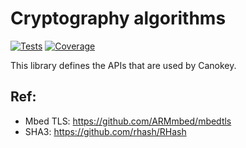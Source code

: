 # Cryptography algorithms

[![Tests](https://github.com/canokeys/canokey-crypto/workflows/tests/badge.svg?branch=master)](https://github.com/canokeys/canokey-crypto/actions?query=branch%3Amaster)
[![Coverage](https://coveralls.io/repos/github/canokeys/canokey-crypto/badge.svg?branch=master)](https://coveralls.io/github/canokeys/canokey-crypto?branch=master)


This library defines the APIs that are used by Canokey.

## Ref:

- Mbed TLS: https://github.com/ARMmbed/mbedtls
- SHA3: https://github.com/rhash/RHash
